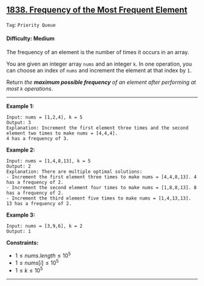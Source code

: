 ## [1838. Frequency of the Most Frequent Element](https://leetcode.com/problems/frequency-of-the-most-frequent-element)

```Tag```: ```Priority Queue```

#### Difficulty: Medium

The frequency of an element is the number of times it occurs in an array.

You are given an integer array ```nums``` and an integer ```k```. In one operation, you can choose an index of ```nums``` and increment the element at that index by ```1```.

Return _the __maximum possible frequency__ of an element after performing at most ```k``` operations_.

---

__Example 1:__
```
Input: nums = [1,2,4], k = 5
Output: 3
Explanation: Increment the first element three times and the second element two times to make nums = [4,4,4].
4 has a frequency of 3.
```

__Example 2:__
```
Input: nums = [1,4,8,13], k = 5
Output: 2
Explanation: There are multiple optimal solutions:
- Increment the first element three times to make nums = [4,4,8,13]. 4 has a frequency of 2.
- Increment the second element four times to make nums = [1,8,8,13]. 8 has a frequency of 2.
- Increment the third element five times to make nums = [1,4,13,13]. 13 has a frequency of 2.
```

__Example 3:__
```
Input: nums = [3,9,6], k = 2
Output: 1
```

__Constraints:__

- $1 \le nums.length \le 10^5$
- $1 \le nums[i] \le 10^5$
- $1 \le k \le 10^5$

---
